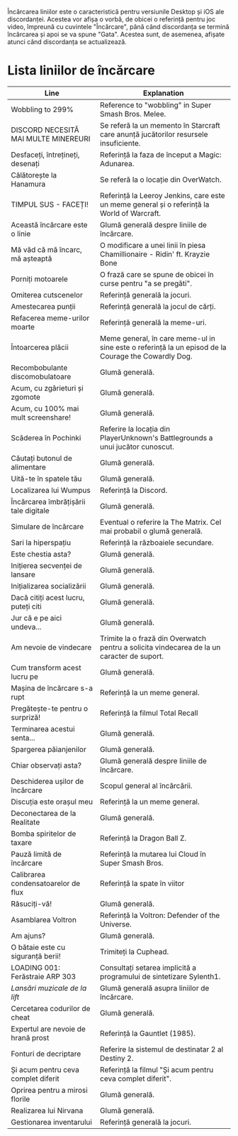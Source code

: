 <!-- TITLE: Încărcarea liniilor -->
<!-- SUBTITLE: Un scurt rezumat al liniilor de încărcare -->

Încărcarea liniilor este o caracteristică pentru versiunile Desktop și iOS ale discordanței. Acestea vor afișa o vorbă, de obicei o referință pentru joc video, împreună cu cuvintele "Încărcare", până când discordanța se termină încărcarea și apoi se va spune "Gata". Acestea sunt, de asemenea, afișate atunci când discordanța se actualizează.

# Lista liniilor de încărcare
| Line |	Explanation |
|---------|---------|
| Wobbling to 299% | Reference to "wobbling" in Super Smash Bros. Melee. |
| DISCORD NECESITĂ MAI MULTE MINEREURI | Se referă la un memento în Starcraft care anunță jucătorilor resursele insuficiente. |
| Desfaceți, întrețineți, desenați | Referință la faza de început a Magic: Adunarea. |
| Călătorește la Hanamura | Se referă la o locație din OverWatch. |
| TIMPUL SUS - FACEȚI! | Referință la Leeroy Jenkins, care este un meme general și o referință la World of Warcraft. |
| Această încărcare este o linie | Glumă generală despre liniile de încărcare. |
| Mă văd că mă încarc, mă așteaptă | O modificare a unei linii în piesa Chamillionaire - Ridin' ft. Krayzie Bone |
| Porniți motoarele | O frază care se spune de obicei în curse pentru "a se pregăti". |
| Omiterea cutscenelor | Referință generală la jocuri. | 
| Amestecarea punții | Referință generală la jocul de cărți. | 
| Refacerea meme-urilor moarte | Referință generală la meme-uri. |
| Întoarcerea plăcii | Meme general, în care meme-ul in sine este o referință la un episod de la Courage the Cowardly Dog. |
| Recombobulante discomobulatoare | Glumă generală. |
| Acum, cu zgârieturi și zgomote | Glumă generală. |
| Acum, cu 100% mai mult screenshare! | Glumă generală. |
| Scăderea în Pochinki | Referire la locația din PlayerUnknown's Battlegrounds a unui jucător cunoscut. |
| Căutați butonul de alimentare | Glumă generală. |
| Uită-te în spatele tău | Glumă generală. |
| Localizarea lui Wumpus | Referință la Discord. |
| Încărcarea îmbrățișării tale digitale | Glumă generală. |
| Simulare de încărcare | Eventual o referire la The Matrix. Cel mai probabil o glumă generală. |
| Sari la hiperspațiu | Referință la războaiele secundare. |
| Este chestia asta? | Glumă generală. |
| Inițierea secvenței de lansare | Glumă generală. |
| Inițializarea socializării | Glumă generală. |
| Dacă citiți acest lucru, puteți citi | Glumă generală. |
| Jur că e pe aici undeva... | Glumă generală. |
| Am nevoie de vindecare | Trimite la o frază din Overwatch pentru a solicita vindecarea de la un caracter de suport. |
| Cum transform acest lucru pe | Glumă generală. |
| Mașina de încărcare s-a rupt | Referință la un meme general. |
| Pregătește-te pentru o surpriză! | Referință la filmul Total Recall |
| Terminarea acestui senta... | Glumă generală. |
| Spargerea păianjenilor | Glumă generală. |
| Chiar observați asta? | Glumă generală despre liniile de încărcare. |
| Deschiderea ușilor de încărcare | Scopul general al încărcării. |
| Discuția este orașul meu | Referință la un meme general. |
| Deconectarea de la Realitate | Glumă generală. |
| Bomba spiritelor de taxare | Referință la Dragon Ball Z. |
| Pauză limită de încărcare | Referință la mutarea lui Cloud în Super Smash Bros. |
| Calibrarea condensatoarelor de flux | Referință la spate în viitor
| Răsuciți-vă! | Glumă generală. |
| Asamblarea Voltron | Referință la Voltron: Defender of the Universe. |
| Am ajuns? | Glumă generală. |
| O bătaie este cu siguranță berii! | Trimiteți la Cuphead. |
| LOADING 001: Ferăstraie ARP 303 | Consultați setarea implicită a programului de sintetizare Sylenth1. |
| *Lansări muzicale de la lift* | Glumă generală asupra liniilor de încărcare. |
| Cercetarea codurilor de cheat | Glumă generală. |
| Expertul are nevoie de hrană prost | Referință la Gauntlet (1985). |
| Fonturi de decriptare | Referire la sistemul de destinatar 2 al Destiny 2. |
| Și acum pentru ceva complet diferit | Referință la filmul "Și acum pentru ceva complet diferit". | 
| Oprirea pentru a mirosi florile | Glumă generală. |
| Realizarea lui Nirvana | Glumă generală. |
| Gestionarea inventarului | Referință generală la jocuri. |
 